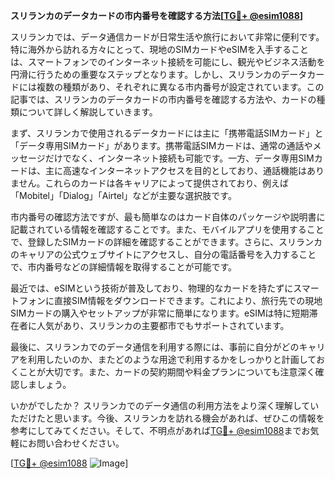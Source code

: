 **スリランカのデータカードの市内番号を確認する方法[[TG💪+ @esim1088](https://t.me/s/esim1088)]**

スリランカでは、データ通信カードが日常生活や旅行において非常に便利です。特に海外から訪れる方々にとって、現地のSIMカードやeSIMを入手することは、スマートフォンでのインターネット接続を可能にし、観光やビジネス活動を円滑に行うための重要なステップとなります。しかし、スリランカのデータカードには複数の種類があり、それぞれに異なる市内番号が設定されています。この記事では、スリランカのデータカードの市内番号を確認する方法や、カードの種類について詳しく解説していきます。

まず、スリランカで使用されるデータカードには主に「携帯電話SIMカード」と「データ専用SIMカード」があります。携帯電話SIMカードは、通常の通話やメッセージだけでなく、インターネット接続も可能です。一方、データ専用SIMカードは、主に高速なインターネットアクセスを目的としており、通話機能はありません。これらのカードは各キャリアによって提供されており、例えば「Mobitel」「Dialog」「Airtel」などが主要な選択肢です。

市内番号の確認方法ですが、最も簡単なのはカード自体のパッケージや説明書に記載されている情報を確認することです。また、モバイルアプリを使用することで、登録したSIMカードの詳細を確認することができます。さらに、スリランカのキャリアの公式ウェブサイトにアクセスし、自分の電話番号を入力することで、市内番号などの詳細情報を取得することが可能です。

最近では、eSIMという技術が普及しており、物理的なカードを持たずにスマートフォンに直接SIM情報をダウンロードできます。これにより、旅行先での現地SIMカードの購入やセットアップが非常に簡単になります。eSIMは特に短期滞在者に人気があり、スリランカの主要都市でもサポートされています。

最後に、スリランカでのデータ通信を利用する際には、事前に自分がどのキャリアを利用したいのか、またどのような用途で利用するかをしっかりと計画しておくことが大切です。また、カードの契約期間や料金プランについても注意深く確認しましょう。

いかがでしたか？ スリランカでのデータ通信の利用方法をより深く理解していただけたと思います。今後、スリランカを訪れる機会があれば、ぜひこの情報を参考にしてみてください。そして、不明点があれば[TG💪+ @esim1088](https://t.me/s/esim1088)までお気軽にお問い合わせください。

[[TG💪+ @esim1088](https://t.me/s/esim1088) ![Image](https://i.postimg.cc/Y0z9fWf4/image.png)]